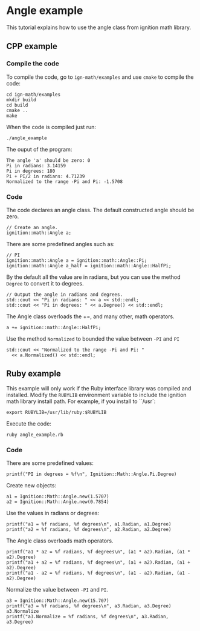 # Angle example

This tutorial explains how to use the angle class from ignition math library.

## CPP example

### Compile the code

To compile the code, go to `ign-math/examples` and use `cmake` to compile the code:

```{.sh}
cd ign-math/examples
mkdir build
cd build
cmake ..
make
```

When the code is compiled just run:

```{.sh}
./angle_example
```

The ouput of the program:

```{.sh}
The angle 'a' should be zero: 0
Pi in radians: 3.14159
Pi in degrees: 180
Pi + PI/2 in radians: 4.71239
Normalized to the range -Pi and Pi: -1.5708
```

### Code

The code declares an angle class. The default constructed angle should be zero.

```{.cpp}
// Create an angle.
ignition::math::Angle a;
```

There are some predefined angles such as:

```{.cpp}
// PI
ignition::math::Angle a = ignition::math::Angle::Pi;
ignition::math::Angle a_half = ignition::math::Angle::HalfPi;
```

By the default all the value are in radians, but you can use the method `Degree` to convert it to degrees.

```{.cpp}
// Output the angle in radians and degrees.
std::cout << "Pi in radians: " << a << std::endl;
std::cout << "Pi in degrees: " << a.Degree() << std::endl;
```

The Angle class overloads the +=, and many other, math operators.

```{.cpp}
a += ignition::math::Angle::HalfPi;
```

Use the method `Normalized` to bounded the value between `-PI` and `PI`

```{.cpp}
std::cout << "Normalized to the range -Pi and Pi: "
  << a.Normalized() << std::endl;
```

## Ruby example

This example will only work if the Ruby interface library was compiled and installed. Modify the `RUBYLIB` environment variable to include the ignition math library install path. For example, if you install to ``/usr`:

```{.sh}
export RUBYLIB=/usr/lib/ruby:$RUBYLIB
```

Execute the code:

```{.sh}
ruby angle_example.rb
```

### Code

There are some predefined values:

```{.rb}
printf("PI in degrees = %f\n", Ignition::Math::Angle.Pi.Degree)
```

Create new objects:


```{.rb}
a1 = Ignition::Math::Angle.new(1.5707)
a2 = Ignition::Math::Angle.new(0.7854)
```

Use the values in radians or degrees:

```{.rb}
printf("a1 = %f radians, %f degrees\n", a1.Radian, a1.Degree)
printf("a2 = %f radians, %f degrees\n", a2.Radian, a2.Degree)
```

The Angle class overloads math operators.

```{.rb}
printf("a1 * a2 = %f radians, %f degrees\n", (a1 * a2).Radian, (a1 * a2).Degree)
printf("a1 + a2 = %f radians, %f degrees\n", (a1 + a2).Radian, (a1 + a2).Degree)
printf("a1 - a2 = %f radians, %f degrees\n", (a1 - a2).Radian, (a1 - a2).Degree)
```

Normalize the value between `-PI` and `PI`.

```{.rb}
a3 = Ignition::Math::Angle.new(15.707)
printf("a3 = %f radians, %f degrees\n", a3.Radian, a3.Degree)
a3.Normalize
printf("a3.Normalize = %f radians, %f degrees\n", a3.Radian, a3.Degree)
```
